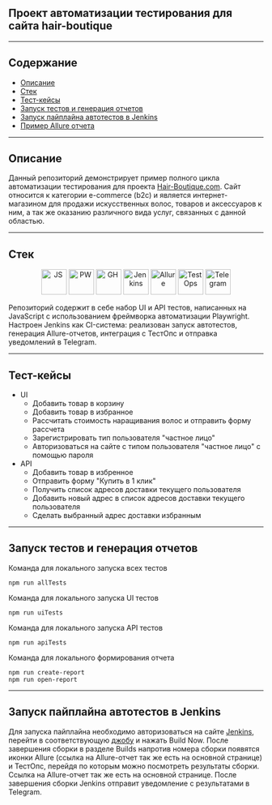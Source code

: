 ## Проект автоматизации тестирования для сайта hair-boutique
---
## Содержание
- [Описание](#Описание)
- [Стек](#Стек)
- [Тест-кейсы](#Тест-кейсы)
- [Запуск тестов и генерация отчетов](#Запуск-тестов-и-генерация-отчетов)
- [Запуск пайплайна автотестов в Jenkins](#Запуск-пайплайна-автотестов-в-Jenkins)
- [Пример Allure отчета](#Пример-Allure-отчета)

---
## Описание

Данный репозиторий демонстрирует пример полного цикла автоматизации тестирования для проекта [Hair-Boutique.com](https://hair-boutique.ru/). Сайт относится к категории e-commerce (b2c) и является интернет-магазином для продажи искусственных волос, товаров и аксессуаров к ним, a так же оказанию различного вида услуг, связанных с данной областью.

---
## Стек
<div align="center">
  <img src="https://cdn.jsdelivr.net/gh/devicons/devicon@latest/icons/javascript/javascript-original.svg" alt="JS" width="50" height="50"/>
  <img src="https://cdn.jsdelivr.net/gh/devicons/devicon@latest/icons/playwright/playwright-original.svg" alt="PW" width="50" height="50" />
  <img src="https://cdn.jsdelivr.net/gh/devicons/devicon@latest/icons/github/github-original.svg" alt="GH" width="50" height="50" />
  <img src="https://cdn.jsdelivr.net/gh/devicons/devicon@latest/icons/jenkins/jenkins-original.svg" alt="Jenkins" width="50" height="50"/>
  <img src="https://github.com/allure-framework/allure2/blob/main/.idea/icon.png" alt="Allure" width="50" height="50"/>
  <img src="https://camo.githubusercontent.com/626a8a0d75f12feb6d876c5bfb3528f3af7fdcb65a996fa7d51c7b5236b3420f/68747470733a2f2f736f667466696e6465722e72752f75706c6f61642f7374796c65732f6c6f676f2f7075626c69632f6c6f676f2f6c6f676f2d323630352e706e673f69746f6b3d767156713163376a" alt="TestOps" width="50" height="50"/>
  <img src="https://upload.wikimedia.org/wikipedia/commons/8/83/Telegram_2019_Logo.svg" alt="Telegram" width="50" height="50"/>
</div>

Репозиторий содержит в себе набор UI и API тестов, напиcанных на JavaScript c использованием фреймворка автоматизации Playwright. Настроен Jenkins как CI-система: реализован запуск автотестов, генерация Allure-отчетов, интеграция с ТестОпс и отправка уведомлений в Telegram.

---
## Тест-кейсы
- UI
  - Добавить товар в корзину
  - Добавить товар в избранное
  - Рассчитать стоимость наращивания волос и отправить форму рассчета
  - Зарегистрировать тип пользователя "частное лицо"
  - Авторизоваться на сайте с типом пользователя "частное лицо" c помощью пароля
- API
  - Добавить товар в избренное
  - Отправить форму "Купить в 1 клик"
  - Получить список адресов доставки текущего пользователя
  - Добавить новый адрес в список адресов доставки текущего пользователя
  - Сделать выбранный адрес доставки избранным
---
## Запуск тестов и генерация отчетов

Команда для локального запуска всех тестов
```
npm run allTests 
```
Команда для локального запуска UI тестов
```
npm run uiTests
```
Команда для локального запуска API тестов
```
npm run apiTests
```

Команда для локального формирования отчета

```
npm run create-report
npm run open-report
```
---
## Запуск пайплайна автотестов в Jenkins

Для запуска пайплайна необходимо авторизоваться на сайте [Jenkins](https://jenkins.autotests.cloud/login?from=%2F), перейти в соответствующую [джобу](https://jenkins.autotests.cloud/job/002-nzrnk-HB/) и нажать Build Now. После завершения сборки в разделе Builds напротив номера сборки появятся иконки Allure (cсылка на Allure-отчет так же есть на основной странице) и ТестОпс, перейдя по которым можно посмотреть результаты сборки. Ссылка на Allure-отчет так же есть на основной странице. После завершения сборки Jenkins отправит уведомление с результатами в Telegram.
